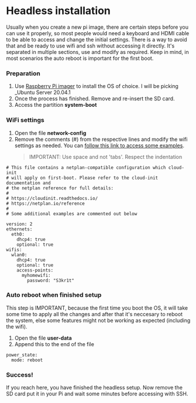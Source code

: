# Headless installation

Usually when you create a new pi image, there are certain steps before you can use it properly, so most people would need a keyboard and HDMI cable to be able to access and change the initial settings. There is a way to avoid that and be ready to use wifi and ssh without accessing it directly.
It's separated in multiple sections, use and modify as required. Keep in mind, in most scenarios the auto reboot is important for the first boot.

### Preparation

1. Use [Raspberry Pi imager](https://www.raspberrypi.org/downloads/) to install the OS of choice. I will be picking \_Ubuntu Server 20.04.1
1. Once the process has finished. Remove and re-insert the SD card.
1. Access the partition **system-boot**

### WiFi settings

1. Open the file **network-config**
1. Remove the comments (#) from the respective lines and modify the wifi settings as needed. You can [follow this link to access some examples](https://netplan.io/examples/).
   > IMPORTANT: Use space and not 'tabs'. Respect the indentation

```
# This file contains a netplan-compatible configuration which cloud-init
# will apply on first-boot. Please refer to the cloud-init documentation and
# the netplan reference for full details:
#
# https://cloudinit.readthedocs.io/
# https://netplan.io/reference
#
# Some additional examples are commented out below

version: 2
ethernets:
  eth0:
    dhcp4: true
    optional: true
wifis:
  wlan0:
    dhcp4: true
    optional: true
    access-points:
      myhomewifi:
        password: "S3kr1t"
```

### Auto reboot when finished setup

This step is IMPORTANT, because the first time you boot the OS, it will take some time to apply all the changes and after that it's neccesary to reboot the system, else some features might not be working as expected (including the wifi).

1. Open the file **user-data**
1. Append this to the end of the file

```
power_state:
  mode: reboot
```

### Success!

If you reach here, you have finished the headless setup. Now remove the SD card put it in your Pi and wait some minutes before accessing with SSH.
